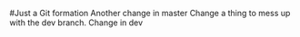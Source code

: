 #Just a Git formation 
Another change in master
Change a thing to mess up with the dev branch.
Change in dev
